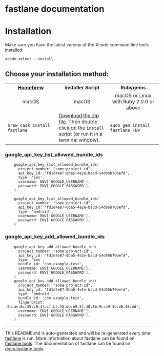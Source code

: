 fastlane documentation
================
# Installation

Make sure you have the latest version of the Xcode command line tools installed:

```
xcode-select --install
```

## Choose your installation method:

<table width="100%" >
<tr>
<th width="33%"><a href="http://brew.sh">Homebrew</a></td>
<th width="33%">Installer Script</td>
<th width="33%">Rubygems</td>
</tr>
<tr>
<td width="33%" align="center">macOS</td>
<td width="33%" align="center">macOS</td>
<td width="33%" align="center">macOS or Linux with Ruby 2.0.0 or above</td>
</tr>
<tr>
<td width="33%"><code>brew cask install fastlane</code></td>
<td width="33%"><a href="https://download.fastlane.tools">Download the zip file</a>. Then double click on the <code>install</code> script (or run it in a terminal window).</td>
<td width="33%"><code>sudo gem install fastlane -NV</code></td>
</tr>
</table>

### google_api_key_list_allowed_bundle_ids
```
    google_api_key_list_allowed_bundle_ids(
      project_number: "some:project-id",
      api_key_id: "fd1d4e87-0ba5-4e2e-bacd-54d96b70befd",
      type: 'ios',
      username: ENV['GOOGLE_USERNAME'],
      password: ENV['GOOGLE_PASSWORD'],
    )
```
```
    google_api_key_list_allowed_bundle_ids(
      project_number: "some:project-id",
      api_key_id: "fd1d4e87-0ba5-4e2e-bacd-54d96b70befd",
      type: 'android',
      username: ENV['GOOGLE_USERNAME'],
      password: ENV['GOOGLE_PASSWORD'],
    )
```

### google_api_key_add_allowed_bundle_ids
```
    google_api_key_add_allowed_bundle_ids(
      project_number: "some:project-id",
      api_key_id: "fd1d4e87-0ba5-4e2e-bacd-54d96b70befd",
      type: 'ios',
      bundle_id: 'com.example.test',
      username: ENV['GOOGLE_USERNAME'],
      password: ENV['GOOGLE_PASSWORD'],
    )
    google_api_key_add_allowed_bundle_ids(
      project_number: "some:project-id",
      api_key_id: "fd1d4e87-0ba5-4e2e-bacd-54d96b70befd",
      type: 'android',
      bundle_id: 'com.example.test',
      fingerprint: '2a:ae:6c:35:c9:4f:cf:b4:15:db:e9:5f:40:8b:9c:e9:1e:e8:46:ed',
      username: ENV['GOOGLE_USERNAME'],
      password: ENV['GOOGLE_PASSWORD'],
    )
```

----

This README.md is auto-generated and will be re-generated every time [fastlane](https://fastlane.tools) is run.
More information about fastlane can be found on [fastlane.tools](https://fastlane.tools).
The documentation of fastlane can be found on [docs.fastlane.tools](https://docs.fastlane.tools).
